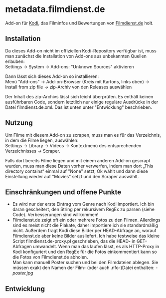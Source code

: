 # metadata.filmdienst.de
Add-on für [Kodi](https://github.com/xbmc), das Filminfos und Bewertungen von [Filmdienst.de](https://www.filmdienst.de/) holt.

## Installation
Da dieses Add-on nicht im offiziellen Kodi-Repository verfügbar ist, muss man zunächst die Installation von Add-ons aus unbekannten Quellen erlauben:  
Settings → System → Add-ons: "Unknown Sources" aktivieren  
  
Dann lässt sich dieses Add-on so installieren:  
Menü "Add-ons" → Add-on-Browser (Kreis mit Kartons, links oben) → Install from zip file → zip-Archiv von den Releases auswählen  

Der Inhalt des zip-Archivs lässt sich leicht überprüfen. Es enthält keinen ausführbaren Code, sondern letztlich nur einige reguläre Ausdrücke in der Datei filmdienst.de.xml. Das ist unten unter "Entwicklung" beschrieben.


## Nutzung
Um Filme mit diesem Add-on zu scrapen, muss man es für das Verzeichnis, in dem die Filme liegen, auswählen:  
Settings → Library → Videos -> Kontextmenü des entsprechenden Verzeichnisses → Scraper.  
  
Falls dort bereits Filme liegen und mit einem anderen Add-on gescrapt wurden, muss man diese Daten vorher verwerfen, indem man dort „This directory contains“ einmal auf "None" setzt, Ok wählt und dann diese Einstellung wieder auf "Movies" setzt und den Scraper auswählt. 

## Einschränkungen und offene Punkte
- Es wird nur der erste Eintrag vom Genre nach Kodi importiert. Ich bin daran gescheitert, den String per rekursivem RegEx zu parsen (siehe Code). Verbesserungen sind willkommen!
- Filmdienst.de zeigt oft ein oder mehrere Fotos zu den Filmen. Allerdings sind es meist nicht die Plakate, daher importiere ich sie standardmäßig nicht. Außerdem fragt Kodi diese Bilder per HEAD-Abfrage an, worauf Filmdienst.de aber keine Bilder ausliefert. Ich habe testweise das kleine Script filmdienst.de-proxy.pl geschrieben, das die HEAD- in GET-Abfragen umwandelt. Wenn man das laufen lässt, es als HTTP-Proxy in Kodi konfiguriert und den RegEx für die Fotos einkommentiert kann so die Fotos von Filmdienst.de abholen.  
Man kann manuell Poster suchen und bei den Filmdateien ablegen. Sie müssen exakt den Namen der Film- (oder auch .nfo-)Datei enthalten: <filmdatei>_-poster.jpg_

## Entwicklung
